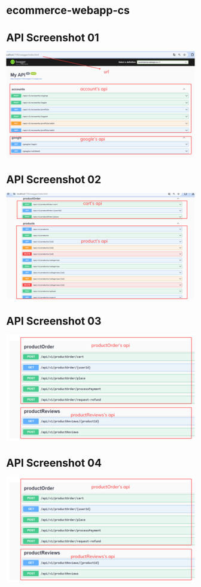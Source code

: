 # ecommerce-webapp-cs
# API Screenshot 01
![api screen shot](./api_screenshot1.png)
# API Screenshot 02
![api screen shot](./api_screenshot2.png)
# API Screenshot 03
![api screen shot](./api_screenshot3.png)
# API Screenshot 04
![api screen shot](./api_screenshot4.png)